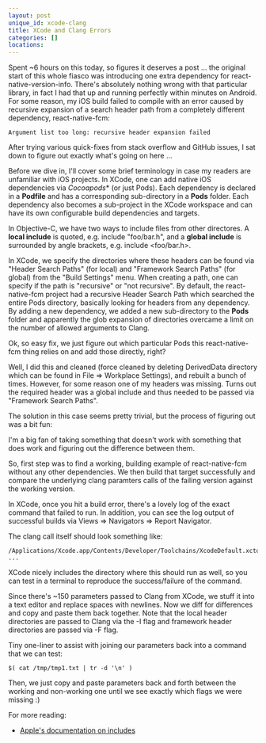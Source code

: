 ```yaml
---
layout: post
unique_id: xcode-clang
title: XCode and Clang Errors
categories: []
locations: 
---
```


Spent ~6 hours on this today, so figures it deserves a post ... the original start of this whole fiasco was introducing one extra dependency for react-native-version-info.  There's absolutely nothing wrong with that particular library, in fact I had that up and running perfectly within minutes on Android.  For some reason, my iOS build failed to compile with an error caused by recursive expansion of a search header path from a completely different dependency, react-native-fcm:

```
Argument list too long: recursive header expansion failed
```

After trying various quick-fixes from stack overflow and GitHub issues, I sat down to figure out exactly what's going on here ...

Before we dive in, I'll cover some brief terminology in case my readers are unfamiliar with iOS projects. In XCode, one can add native iOS dependencies via *Cocoapods** (or just Pods).  Each dependency is declared in a **Podfile** and has a corresponding sub-directory in a **Pods** folder.  Each dependency also becomes a sub-project in the XCode workspace and can have its own configurable build dependencies and targets.

In Objective-C, we have two ways to include files from other directores.  A **local include** is quoted, e.g. include "foo/bar.h", and a **global include** is surrounded by angle brackets, e.g. include <foo/bar.h>.

In XCode, we specify the directories where these headers can be found via "Header Search Paths" (for local) and "Framework Search Paths" (for global) from the "Build Settings" menu.  When creating a path, one can specify if the path is "recursive" or "not recursive".  By default, the react-native-fcm project had a recursive Header Search Path which searched the entire Pods directory, basically looking for headers from any dependency.  By adding a new dependency, we added a new sub-directory to the **Pods** folder and apparently the glob expansion of directories overcame a limit on the number of allowed arguments to Clang.

Ok, so easy fix, we just figure out which particular Pods this react-native-fcm thing relies on and add those directly, right?

Well, I did this and cleaned (force cleaned by deleting DerivedData directory which can be found in File => Workplace Settings), and rebuilt a bunch of times.  However, for some reason one of my headers was missing.  Turns out the required header was a global include and thus needed to be passed via "Framework Search Paths".

The solution in this case seems pretty trivial, but the process of figuring out was a bit fun:

I'm a big fan of taking something that doesn't work with something that does work and figuring out the difference between them.

So, first step was to find a working, building example of react-native-fcm without any other dependencies.  We then build that target successfully and compare the underlying clang paramters calls of the failing version against the working version.

In XCode, once you hit a build error, there's a lovely log of the exact command that failed to run.  In addition, you can see the log output of successful builds via Views => Navigators => Report Navigator.

The clang call itself should look something like:

```
/Applications/Xcode.app/Contents/Developer/Toolchains/XcodeDefault.xctoolchain/usr/bin/clang ...
```

XCode nicely includes the directory where this should run as well, so you can test in a terminal to reproduce the success/failure of the command.

Since there's ~150 parameters passed to Clang from XCode, we stuff it into a text editor and replace spaces with newlines.  Now we diff for differences and copy and paste them back together.  Note that the local header directories are passed to Clang via the -I flag and framework header directories are passed via -F flag.

Tiny one-liner to assist with joining our parameters back into a command that we can test:

```
$( cat /tmp/tmp1.txt | tr -d '\n' )
```

Then, we just copy and paste parameters back and forth between the working and non-working one until we see exactly which flags we were missing :)

For more reading:
 * [Apple's documentation on includes](https://developer.apple.com/library/content/documentation/MacOSX/Conceptual/BPFrameworks/Tasks/IncludingFrameworks.html)

